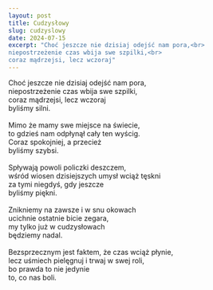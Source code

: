 ```yaml
---
layout: post
title: Cudzysłowy
slug: cudzyslowy
date: 2024-07-15
excerpt: "Choć jeszcze nie dzisiaj odejść nam pora,<br>
niepostrzeżenie czas wbija swe szpilki,<br>
coraz mądrzejsi, lecz wczoraj"
---
```

Choć jeszcze nie dzisiaj odejść nam pora,<br>
niepostrzeżenie czas wbija swe szpilki,<br>
coraz mądrzejsi, lecz wczoraj<br>
byliśmy silni.<br>
<br>
Mimo że mamy swe miejsce na świecie,<br>
to gdzieś nam odpłynął cały ten wyścig.<br>
Coraz spokojniej, a przecież<br>
byliśmy szybsi.<br>
<br>
Spływają powoli policzki deszczem,<br>
wśród wiosen dzisiejszych umysł wciąż tęskni<br>
za tymi niegdyś, gdy jeszcze<br>
byliśmy piękni.<br>
<br>
Znikniemy na zawsze i w snu okowach<br>
ucichnie ostatnie bicie zegara,<br>
my tylko już w cudzysłowach<br>
będziemy nadal.<br>
<br>
Bezsprzecznym jest faktem, że czas wciąż płynie,<br>
lecz uśmiech pielęgnuj i trwaj w swej roli,<br>
bo prawda to nie jedynie<br>
to, co nas boli.
